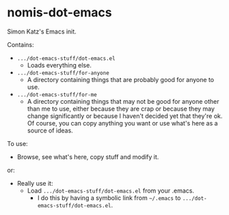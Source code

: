 # nomis-dot-emacs

Simon Katz's Emacs init.

Contains:

* `.../dot-emacs-stuff/dot-emacs.el`
    * Loads everything else.
* `.../dot-emacs-stuff/for-anyone`
    * A directory containing things that are probably good for anyone to use.
* `.../dot-emacs-stuff/for-me`
    * A directory containing things that may not be good for anyone other than me to use, either because they are crap or because they may change significantly or because I haven't decided yet that they're ok. Of course, you can copy anything you want or use what's here as a source of ideas.

To use:
* Browse, see what's here, copy stuff and modify it.

or:

* Really use it:
    * Load `.../dot-emacs-stuff/dot-emacs.el` from your .emacs.
      * I do this by having a symbolic link from `~/.emacs` to `.../dot-emacs-stuff/dot-emacs.el`.
